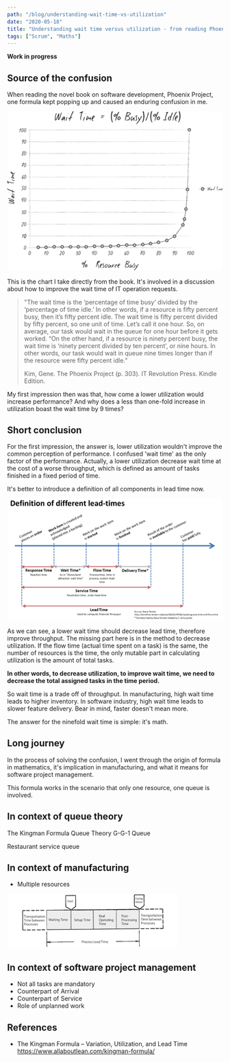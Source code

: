 ```yaml
---
path: "/blog/understanding-wait-time-vs-utilization"
date: "2020-05-18"
title: "Understanding wait time versus utilization - from reading Phoenix Project"
tags: ["Scrum", "Maths"]
---
```

**Work in progress**

## Source of the confusion

When reading the novel book on software development, Phoenix Project, one formula kept popping up and caused an enduring confusion in me.

![Chart relating wait time and utilization](understanding-wait-time-vs-utilization/wait-time-busy-idle-phoenix.png)

This is the chart I take directly from the book. It's involved in a discussion about how to improve the wait time of IT operation requests.

> "The wait time is the ‘percentage of time busy’ divided by the ‘percentage of time idle.’ In other words, if a resource is fifty percent busy, then it’s fifty percent idle. The wait time is fifty percent divided by fifty percent, so one unit of time. Let’s call it one hour. So, on average, our task would wait in the queue for one hour before it gets worked. “On the other hand, if a resource is ninety percent busy, the wait time is ‘ninety percent divided by ten percent’, or nine hours. In other words, our task would wait in queue nine times longer than if the resource were fifty percent idle.”
>
>Kim, Gene. The Phoenix Project (p. 303). IT Revolution Press. Kindle Edition. 

My first impression then was that, how come a lower utilization would increase performance? And why does a less than one-fold increase in utilization boast the wait time by 9 times?

## Short conclusion

For the first impression, the answer is, lower utilization wouldn't improve the common perception of performance. I confused 'wait time' as the only factor of the performance. Actually, a lower utilization decrease wait time at the cost of a worse throughput, which is defined as amount of tasks finished in a fixed period of time.

It's better to introduce a definition of all components in lead time now.

![Lead Time Composition](understanding-wait-time-vs-utilization/definition-of-lead-times.png)

As we can see, a lower wait time should decrease lead time, therefore improve throughput. The missing part here is in the method to decrease utilization. If the flow time (actual time spent on a task) is the same, the number of resources is the time, the only mutable part in calculating utilization is the amount of total tasks.

**In other words, to decrease utilization, to improve wait time, we need to decrease the total assigned tasks in the time period.**

So wait time is a trade off of throughput. In manufacturing, high wait time leads to higher inventory. In software industry, high wait time leads to slower feature delivery. Bear in mind, faster doesn't mean more.

The answer for the ninefold wait time is simple: it's math.

## Long journey

In the process of solving the confusion, I went through the origin of formula in mathematics, it's implication in manufacturing, and what it means for software project management.

This formula works in the scenario that only one resource, one queue is involved.

## In context of queue theory

The Kingman Formula
Queue Theory
G-G-1 Queue

Restaurant service queue

## In context of manufacturing

- Multiple resources

![Lead time in manufacturing](understanding-wait-time-vs-utilization/lead-time-in-manufacturing.png)

## In context of software project management

- Not all tasks are mandatory
- Counterpart of Arrival
- Counterpart of Service
- Role of unplanned work

## References

- The Kingman Formula – Variation, Utilization, and Lead Time <https://www.allaboutlean.com/kingman-formula/>
